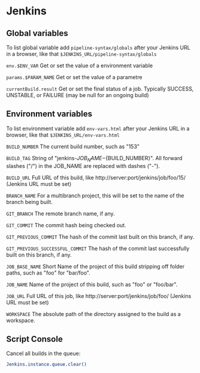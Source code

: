 # Jenkins

## Global variables

To list global variable add `pipeline-syntax/globals` after your Jenkins URL in a browser, like that `$JENKINS_URL/pipeline-syntax/globals`

`env.$ENV_VAR` Get or set the value of a environment variable

`params.$PARAM_NAME` Get or set the value of a parametre

`currentBuild.result` Get or set the final status of a job. Typically SUCCESS, UNSTABLE, or FAILURE (may be null for an ongoing build)

## Environment variables

To list environment variable add `env-vars.html` after your Jenkins URL in a browser, like that `$JENKINS_URL/env-vars.html`

`BUILD_NUMBER` The current build number, such as "153"

`BUILD_TAG` String of "jenkins-${JOB_NAME}-${BUILD_NUMBER}". All forward slashes ("/") in the JOB_NAME are replaced with dashes ("-").

`BUILD_URL` Full URL of this build, like http://server:port/jenkins/job/foo/15/ (Jenkins URL must be set)

`BRANCH_NAME` For a multibranch project, this will be set to the name of the branch being built.

`GIT_BRANCH` The remote branch name, if any.

`GIT_COMMIT` The commit hash being checked out.

`GIT_PREVIOUS_COMMIT` The hash of the commit last built on this branch, if any.

`GIT_PREVIOUS_SUCCESSFUL_COMMIT` The hash of the commit last successfully built on this branch, if any.

`JOB_BASE_NAME` Short Name of the project of this build stripping off folder paths, such as "foo" for "bar/foo".

`JOB_NAME` Name of the project of this build, such as "foo" or "foo/bar".

`JOB_URL` Full URL of this job, like http://server:port/jenkins/job/foo/ (Jenkins URL must be set)

`WORKSPACE` The absolute path of the directory assigned to the build as a workspace.

## Script Console

Cancel all builds in the queue:

```bash
Jenkins.instance.queue.clear()
```
